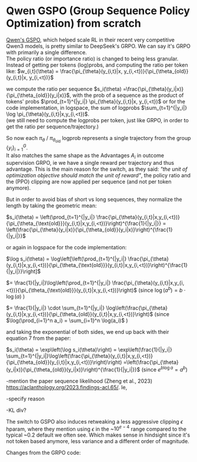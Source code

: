 # Qwen GSPO (Group Sequence Policy Optimization) from scratch

[Qwen's GSPO](https://www.arxiv.org/abs/2507.18071), which helped scale RL in their recent very competitive Qwen3
models, is pretty similar to DeepSeek's GRPO. We can say it's GRPO with primarily a single difference.  
The policy ratio (or importance ratio) is changed to being less granular. Instead of getting per tokens
(log)probs, and computing the ratio per token like:
$w_{i,t}(\theta) = \frac{\pi_{\theta}(y_{i,t}|x, y_{i,<t})}{\pi_{\theta_{old}}(y_{i,t}|x, y_{i,<t})}$

we compute the ratio per sequence $s_i(\theta) =\frac{\pi_{\theta}(y_i|x)}{\pi_{\theta_{old}}(y_i|x)}$, with the prob
of a sequence as the product of tokens' probs $\prod_{t=1}^{|y_i|} \pi_{\theta}(y_{i,t}|x, y_{i,<t})$ or
for the code implementation, in logspace, the sum of logprobs $\sum_{t=1}^{|y_i|} \log \pi_{\theta}(y_{i,t}|x,y_{i,<t})$.  
(we still need to compute the logprobs per token, just like GRPO, in order to get the ratio per
sequence/trajectory.)

So now each $\pi_{\theta}$ / $\pi_{\theta_{\text{old}}}$ logprob represents a single trajectory from the group $\lbrace
y_i \rbrace_{i=1}^G$.  
It also matches the same shape as the Advantages $A_i$ in outcome supervision GRPO, ie we have a single reward per
trajectory and thus advantage. This is the main reason for the switch, as they said: *"the unit of optimization objective should match
the unit of reward"*, the policy ratio and the (PPO) clipping are now applied per sequence (and not per token
anymore).

But in order to avoid bias of short vs long sequences, they normalize the length by taking the geometric mean:

$s_i(\theta) = \left(\prod_{t=1}^{|y_i|}
\frac{\pi_{\theta}(y_{i,t}|x,y_{i,<t})}{\pi_{\theta_{\text{old}}}(y_{i,t}|x,y_{i,<t})}\right)^{\frac{1}{|y_i|}} =
\left(\frac{\pi_{\theta}(y_i|x)}{\pi_{\theta_{old}}(y_i|x)}\right)^{\frac{1}{|y_i|}}$

or again in logspace for the code implementation:

$\log s_i(\theta) = \log\left[\left(\prod_{t=1}^{|y_i|}
\frac{\pi_{\theta}(y_{i,t}|x,y_{i,<t})}{\pi_{\theta_{\text{old}}}(y_{i,t}|x,y_{i,<t})}\right)^{\frac{1}{|y_i|}}\right]$

$= \frac{1}{|y_i|}\log\left(\prod_{t=1}^{|y_i|}
\frac{\pi_{\theta}(y_{i,t}|x,y_{i,<t})}{\pi_{\theta_{\text{old}}}(y_{i,t}|x,y_{i,<t})}\right)$ (since $\log(a^b) = b
\cdot \log(a)$ )

$= \frac{1}{|y_i|} \cdot \sum_{t=1}^{|y_i|}
\log\left(\frac{\pi_{\theta}(y_{i,t}|x,y_{i,<t})}{\pi_{\theta_{old}}(y_{i,t}|x,y_{i,<t})}\right)$ (since
$\log(\prod_{i=1}^n a_i) = \sum_{i=1}^n \log(a_i)$ )

and taking the exponential of both sides, we end up back with their equation 7 from the paper:

$s_i(\theta) = \exp\left(\log s_i(\theta)\right) = \exp\left(\frac{1}{|y_i|}
\sum_{t=1}^{|y_i|}\log\left(\frac{\pi_{\theta}(y_{i,t}|x,y_{i,<t})}{\pi_{\theta_{old}}(y_{i,t}|x,y_{i,<t})}\right)\right)
=\left(\frac{\pi_{\theta}(y_i|x)}{\pi_{\theta_{old}}(y_i|x)}\right)^{\frac{1}{|y_i|}}$ (since $e^{b \log a}= a^b$)





-mention the paper sequence likelihood (Zheng et al., 2023) https://aclanthology.org/2023.findings-acl.65/. Ie, 

-specify reason

-KL div?


The switch to GSPO also induces retweaking a less aggressive clipping $\epsilon$ hparam, where they mention using
$\epsilon$ in the ~$10^{e-4}$ range compared to the typical ~0.2 default we often see. Which makes sense in hindsight
since it's not token based anymore, less variance and a different order of magnitude.

Changes from the GRPO code:
